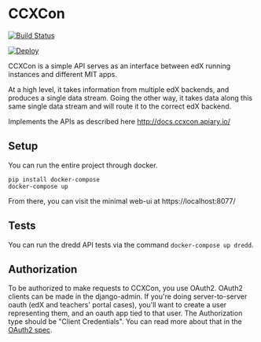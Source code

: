 # CCXCon
[![Build Status](https://travis-ci.org/mitodl/ccxcon.svg)](https://travis-ci.org/mitodl/ccxcon)

[![Deploy](https://www.herokucdn.com/deploy/button.png)](https://heroku.com/deploy)


CCXCon is a simple API serves as an interface between edX running instances and different MIT apps.

At a high level, it takes information from multiple edX backends, and
produces a single data stream. Going the other way, it takes data
along this same single data stream and will route it to the correct
edX backend.

Implements the APIs as described here http://docs.ccxcon.apiary.io/

## Setup

You can run the entire project through docker.

```
pip install docker-compose
docker-compose up
```

From there, you can visit the minimal web-ui at https://localhost:8077/

## Tests

You can run the dredd API tests via the command `docker-compose up dredd`.


## Authorization

To be authorized to make requests to CCXCon, you use OAuth2. OAuth2
clients can be made in the django-admin. If you're doing
server-to-server oauth (edX and teachers' portal cases), you'll want
to create a user representing them, and an oauth app tied to that
user. The Authorization type should be "Client Credentials". You can
read more about that in the
[OAuth2 spec](https://tools.ietf.org/html/rfc6749#section-4.4).
